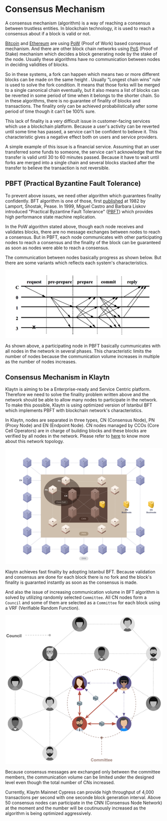 # Consensus Mechanism

A consensus mechanism (algorithm) is a way of reaching a consensus between trustless entities. In blockchain technology, it is used to reach a consensus about if a block is valid or not. 

[Bitcoin](https://en.wikipedia.org/wiki/Bitcoin) and [Ethereum](https://en.wikipedia.org/wiki/Ethereum) are using [PoW](https://en.wikipedia.org/wiki/Proof_of_work) (Proof of Work) based consensus mechanism. And there are other block chain networks using [PoS](https://en.wikipedia.org/wiki/Proof_of_stake) (Proof of Stake) mechanism which decides a block generating node by the stake of the node. Usually these algorithms have no communication between nodes in deciding validities of blocks. 

So in these systems, a fork can happen which means two or more different blocks can be made on the same height . Usually "Longest chain wins" rule is used to solve the fork condition. It means that those forks will be merged to a single canonical chain eventually, but it also means a list of blocks can be reverted in some period of time when it belongs to the shorter chain. So in these algorithms, there is no guarantee of finality of blocks and transactions. The finality only can be achieved probabilistically after some period of time though it can't be 100% sure.

This lack of finality is a very difficult issue in customer-facing services which use a blockchain platform. Because a user's activity can be reverted until some time has passed, a service can't be confident to believe it. This characteristic gives a negative effect both on users and service providers. 

A simple example of this issue is a financial service. Assuming that an user transferred some funds to someone, the service can't acknowledge that the transfer is valid until 30 to 60 minutes passed. Because it have to wait until forks are merged into a single chain and several blocks stacked after the transfer to believe the transaction is not reversible.

## PBFT (Practical Byzantine Fault Tolerance) 
To prevent above issues, we need other algorithm which guarantees finality confidently. BFT algorithm is one of those, first [published](https://dl.acm.org/citation.cfm?doid=357172.357176) at 1982 by Lamport, Shostak, Pease. In 1999, Miguel Castro and Barbara Liskov introduced "Practical Byzantine Fault Tolerance" ([PBFT](http://www.pmg.csail.mit.edu/papers/bft-tocs.pdf)) which provides high performance state machine replication.

In the PoW algorithm stated above, though each node receives and validates blocks, there are no message exchanges between nodes to reach a consensus. But in PBFT, each node communicates with other participating nodes to reach a consensus and the finality of the block can be guaranteed as soon as nodes were able to reach a consensus.

The communication between nodes basically progress as shown below. But there are some variants which reflects each system's characteristics.

![PBFT message flow](../images/pbft.png)

As shown above, a participating node in PBFT basically cummunicates with all nodes in the network in several phases. This characteristic limits the number of nodes because the communication volume increases in multiple as the number of nodes increases.

## Consensus Mechanism in Klaytn
Klaytn is aiming to be a Enterprise-ready and Service Centric platform. Therefore we need to solve the finality problem written above and the network should be able to allow many nodes to participate in the network. To make this possible, Klaytn is using optimized version of Istanbul BFT which implements PBFT with blockchain network's characteristics.

In Klaytn, nodes are separated in three types, CN (Consensus Node), PN (Proxy Node) and EN (Endpoint Node). CN nodes managed by CCOs (Core Cell Operators) are in charge of building blocks and these blocks are verified by all nodes in the network. Please refer to [here]() to know more about this network topology.

![Network topology](../images/klaytn_network_node.png)

Klaytn achieves fast finality by adopting Istanbul BFT. Because validation and consensus are done for each block there is no fork and the block's finality is guaranted instantly as soon as the consensus is made. 

And also the issue of increasing communication volume in BFT algorithm is solved by utilizing randomly selected `Committee`. All CN nodes form a `Council` and some of them are selected as a `Committee` for each block using a VRF (Verifiable Random Function).

![Concept of council and committee](../images/council-committee.png)

Because consensus messages are exchanged only between the committee members, the communication volume can be limited under the designed level even though the total number of CNs increased.

Currently, Klaytn Mainnet Cypress can provide high throughput of 4,000 transactions per second with one seconde block generation interval. Above 50 consensus nodes can participate in the CNN (Consensus Node Network) at the moment and the number will be coutinuously increased as the algorithm is being optimized aggressively.
